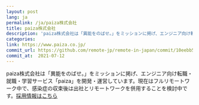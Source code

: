 ```yaml
---
layout: post
lang: ja
permalink: /ja/paiza株式会社
title: paiza株式会社
description: 'paiza株式会社は「異能をのばせ。」をミッションに掲げ、エンジニア向け転職・就職・学習サービス「paiza」を開発・運営しています。現在はフルリモートワーク中で、感染症の収束後は出社とリモートワークを併用することを検討中です。採用情報はこちら'
categories: 
link: https://www.paiza.co.jp/
commit_url: https://github.com/remote-jp/remote-in-japan/commit/10eebb5f9c625af1bb7038e9bd84fb44e9cdf214
commit_at:  2021-07-12
---
```


<p>paiza株式会社は「異能をのばせ。」をミッションに掲げ、エンジニア向け転職・就職・学習サービス「paiza」を開発・運営しています。現在はフルリモートワーク中で、感染症の収束後は出社とリモートワークを併用することを検討中です。<a href="https://www.paiza.co.jp/recruit/">採用情報はこちら</a></p>

